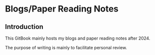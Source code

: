 # Blogs/Paper Reading Notes

## Introduction

This GitBook mainly hosts my blogs and paper reading notes after 2024.

The purpose of writing is mainly to facilitate personal review.
